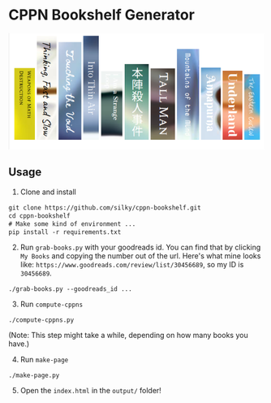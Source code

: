 # CPPN Bookshelf Generator

![](screenshot_1.png)


## Usage

1. Clone and install

```
git clone https://github.com/silky/cppn-bookshelf.git
cd cppn-bookshelf
# Make some kind of environment ...
pip install -r requirements.txt
```

2. Run `grab-books.py` with your goodreads id. You can find that by clicking
   `My Books` and copying the number out of the url. Here's what mine looks
   like: `https://www.goodreads.com/review/list/30456689`, so my ID is
   `30456689`.

```
./grab-books.py --goodreads_id ...
```

3. Run `compute-cppns`

```
./compute-cppns.py
```

(Note: This step might take a while, depending on how many books you have.)

4. Run `make-page`

```
./make-page.py
```

5. Open the `index.html` in the `output/` folder!
